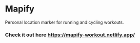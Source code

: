 # Mapify
Personal location marker for running and cycling workouts.
<br>
### Check it out here https://mapify-workout.netlify.app/  
